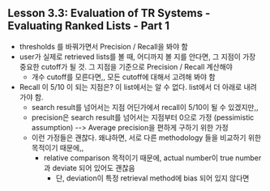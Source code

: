 ## Lesson 3.3: Evaluation of TR Systems - Evaluating Ranked Lists - Part 1



- thresholds 를 바꿔가면서 Precision / Recall을 봐야 함
- user가 실제로 retrieved lists를 볼 때, 어디까지 볼 지를 안다면, 그 지점이 가장 중요한 cutoff가 될 것. 그 지점을 기준으로 Precision / Recall 계산해야
  -  개수 cutoff를 모른다면,, 모든 cutoff에 대해서 고려해 봐야 함
- Recall 이 5/10 이 되는 지점은? 이 list에서는 알 수 없다. list에서 더 아래로 내려가야 함.
  - search result를 넘어서는 지점 어딘가에서 recall이 5/10이 될 수 있겠지만,,
  - precision은 search result를 넘어서는 지점부터 0으로 가정 (pessimistic assumption) --> Average precision을 편하게 구하기 위한 가정
  - 이런 가정들은 괜찮다. 왜냐하면, 서로 다른 methodology 들을 비교하기 위한 목적이기 때문에,,
    - relative comparison 목적이기 때문에, actual number이 true number과 deviate 되어 있어도 괜찮음
      - 단, deviation이 특정 retrieval method에 bias 되어 있지 않다면


